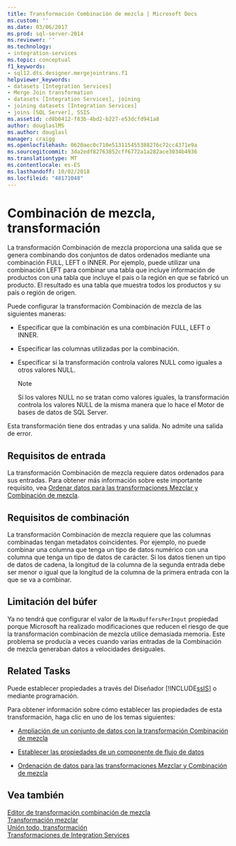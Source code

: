 ```yaml
---
title: Transformación Combinación de mezcla | Microsoft Docs
ms.custom: ''
ms.date: 03/06/2017
ms.prod: sql-server-2014
ms.reviewer: ''
ms.technology:
- integration-services
ms.topic: conceptual
f1_keywords:
- sql12.dts.designer.mergejointrans.f1
helpviewer_keywords:
- datasets [Integration Services]
- Merge Join transformation
- datasets [Integration Services], joining
- joining datasets [Integration Services]
- joins [SQL Server], SSIS
ms.assetid: cd8b0412-f83b-4bd2-b227-e53dcfd941a8
author: douglaslMS
ms.author: douglasl
manager: craigg
ms.openlocfilehash: 0620aec0c710e513115455388276c72cc4371e9a
ms.sourcegitcommit: 3da2edf82763852cff6772a1a282ace3034b4936
ms.translationtype: MT
ms.contentlocale: es-ES
ms.lasthandoff: 10/02/2018
ms.locfileid: "48171048"
---
```

# <a name="merge-join-transformation"></a>Combinación de mezcla, transformación
  La transformación Combinación de mezcla proporciona una salida que se genera combinando dos conjuntos de datos ordenados mediante una combinación FULL, LEFT o INNER. Por ejemplo, puede utilizar una combinación LEFT para combinar una tabla que incluye información de productos con una tabla que incluye el país o la región en que se fabricó un producto. El resultado es una tabla que muestra todos los productos y su país o región de origen.  
  
 Puede configurar la transformación Combinación de mezcla de las siguientes maneras:  
  
-   Especificar que la combinación es una combinación FULL, LEFT o INNER.  
  
-   Especificar las columnas utilizadas por la combinación.  
  
-   Especificar si la transformación controla valores NULL como iguales a otros valores NULL.  
  
    > [!NOTE]  
    >  Si los valores NULL no se tratan como valores iguales, la transformación controla los valores NULL de la misma manera que lo hace el Motor de bases de datos de SQL Server.  
  
 Esta transformación tiene dos entradas y una salida. No admite una salida de error.  
  
## <a name="input-requirements"></a>Requisitos de entrada  
 La transformación Combinación de mezcla requiere datos ordenados para sus entradas. Para obtener más información sobre este importante requisito, vea [Ordenar datos para las transformaciones Mezclar y Combinación de mezcla](sort-data-for-the-merge-and-merge-join-transformations.md).  
  
## <a name="join-requirements"></a>Requisitos de combinación  
 La transformación Combinación de mezcla requiere que las columnas combinadas tengan metadatos coincidentes. Por ejemplo, no puede combinar una columna que tenga un tipo de datos numérico con una columna que tenga un tipo de datos de carácter. Si los datos tienen un tipo de datos de cadena, la longitud de la columna de la segunda entrada debe ser menor o igual que la longitud de la columna de la primera entrada con la que se va a combinar.  
  
## <a name="buffer-throttling"></a>Limitación del búfer  
 Ya no tendrá que configurar el valor de la `MaxBuffersPerInput` propiedad porque Microsoft ha realizado modificaciones que reducen el riesgo de que la transformación combinación de mezcla utilice demasiada memoria. Este problema se producía a veces cuando varias entradas de la Combinación de mezcla generaban datos a velocidades desiguales.  
  
## <a name="related-tasks"></a>Related Tasks  
 Puede establecer propiedades a través del Diseñador [!INCLUDE[ssIS](../../../includes/ssis-md.md)] o mediante programación.  
  
 Para obtener información sobre cómo establecer las propiedades de esta transformación, haga clic en uno de los temas siguientes:  
  
-   [Ampliación de un conjunto de datos con la transformación Combinación de mezcla](merge-join-transformation.md)  
  
-   [Establecer las propiedades de un componente de flujo de datos](../set-the-properties-of-a-data-flow-component.md)  
  
-   [Ordenación de datos para las transformaciones Mezclar y Combinación de mezcla](sort-data-for-the-merge-and-merge-join-transformations.md)  
  
## <a name="see-also"></a>Vea también  
 [Editor de transformación combinación de mezcla](../../merge-join-transformation-editor.md)   
 [Transformación mezclar](merge-transformation.md)   
 [Unión todo, transformación](union-all-transformation.md)   
 [Transformaciones de Integration Services](integration-services-transformations.md)  
  
  
